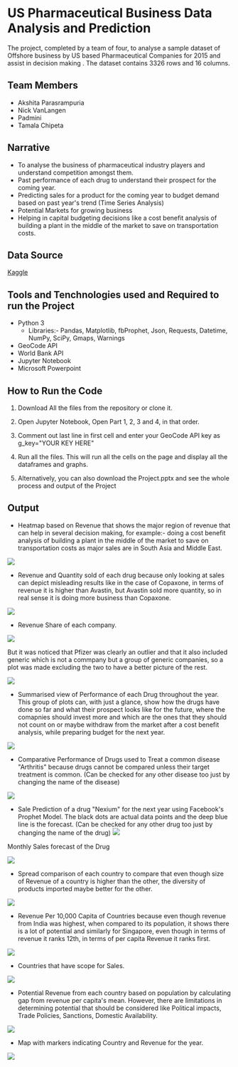 # US Pharmaceutical Business Data Analysis and Prediction
The project, completed by a team of four,  to analyse a sample dataset of Offshore business by US based Pharmaceutical Companies for 2015 and assist in decision making . The dataset contains 3326 rows and 16 columns.

## Team Members
* Akshita Parasrampuria
* Nick VanLangen
* Padmini
* Tamala Chipeta

## Narrative
* To analyse the business of pharmaceutical industry players and understand competition amongst them.
* Past performance of each drug to understand their prospect for the coming year.
* Predicting sales for a product for the coming year to budget demand based on past year's trend (Time Series Analysis)
* Potential Markets for growing business
* Helping in capital budgeting decisions like a cost benefit analysis of building a plant in the middle of the market to save on transportation costs.

## Data Source
[Kaggle](https://www.kaggle.com/mnshsh07/pharmaceutical-business-dataset)

## Tools and Tenchnologies used and Required to run the Project
* Python 3
	* Libraries:- Pandas, Matplotlib, fbProphet, Json, Requests, Datetime, NumPy, SciPy, Gmaps, Warnings
* GeoCode API
* World Bank API
* Jupyter Notebook
* Microsoft Powerpoint

## How to Run the Code
1. Download All the files from the repository or clone it.

2. Open Jupyter Notebook, Open Part 1, 2, 3 and 4, in that order.
3. Comment out last line in first cell and enter your GeoCode API key as g_key="YOUR KEY HERE"
4. Run all the files. This will run all the cells on the page and display all the dataframes and graphs.
5. Alternatively, you can also download the Project.pptx and see the whole process and output of the Project  

## Output
* Heatmap based on Revenue that shows the major region of revenue that can help in several decision making, for example:- doing a cost benefit analysis of building a plant in the middle of the market to save on transportation costs as major sales are in South Asia and Middle East. 

![](Images/12.png)

 * Revenue and Quantity sold of each drug because only looking at sales can depict misleading results like in the case of Copaxone, in terms of revenue it is higher than Avastin, but Avastin sold more quantity, so in real sense it is doing more business than Copaxone.

![](Images/0.png)

 * Revenue Share of each company.

![](Images/1-2.png)

But it was noticed that Pfizer was clearly an outlier and that it also included generic which is not a commpany but a group of generic companies, so a plot was made excluding the two to have a better picture of the rest.

![](Images/1.png)

* Summarised view of Performance of each Drug throughout the year. This group of plots can, with just a glance, show how the drugs have done so far and what their prospect looks like for the future, where the comapnies should invest more and which are the ones that they should not count on or maybe withdraw from the market after a cost benefit analysis, while preparing budget for the next year. 

![](Images/2.png)

* Comparative Performance of Drugs used to Treat a common disease "Arthritis" because drugs cannot be compared unless their target treatment is common.
(Can be checked for any other disease too just by changing the name of the disease)

![](Images/3.png)

* Sale Prediction of a drug "Nexium" for the next year using Facebook's Prophet Model. The black dots are actual data points and the deep blue line is the forecast.
(Can be checked for any other drug too just by changing the name of the drug)
![](Images/4.png)

Monthly Sales forecast of the Drug

![](Images/5.png)
 
 * Spread comparison of each country to compare that even though size of Revenue of a country is higher than the other, the diversity of products imported maybe better for the other. 

 ![](Images/7.png)

 *  Revenue Per 10,000 Capita of Countries because even though revenue from India was highest, when compared to its population, it shows there is a lot of potential and similarly for Singapore, even though in terms of revenue it ranks 12th, in terms of per capita Revenue it ranks first.  

 ![](Images/10.png)

 * Countries that have scope for Sales.
 
 ![](Images/8.png)

* Potential Revenue from each country based on population by calculating gap from revenue per capita's mean. However, there are limitations in determining potential that should be considered like Political impacts, Trade Policies, Sanctions, Domestic Availability.

![](Images/9.png)

* Map with markers indicating Country and Revenue for the year. 

![](Images/6.png)
